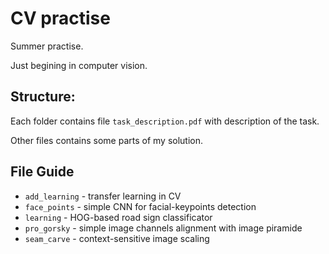 # CV practise

Summer practise.

Just begining in computer vision.

## Structure:

Each folder contains file `task_description.pdf` with description of the task.

Other files contains some parts of my solution.

## File Guide
* `add_learning` - transfer learning in CV
* `face_points` - simple CNN for facial-keypoints detection
* `learning` - HOG-based road sign classificator
* `pro_gorsky` - simple image channels alignment with image piramide
* `seam_carve` - context-sensitive image scaling
